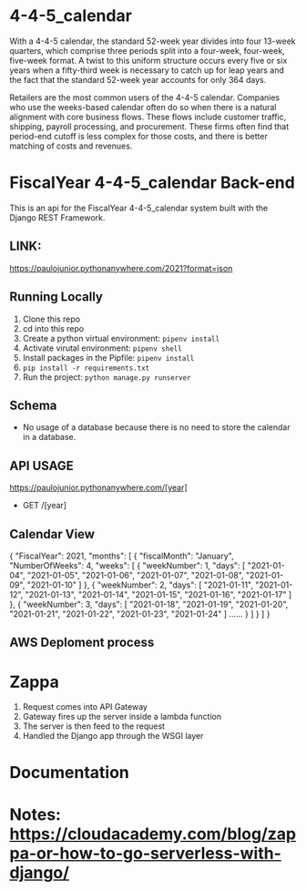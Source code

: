 # 4-4-5_calendar

With a 4-4-5 calendar, the standard 52-week year divides into four 13-week quarters, which comprise three periods split into a four-week, four-week, five-week format. A twist to this uniform structure occurs every five or six years when a fifty-third week is necessary to catch up for leap years and the fact that the standard 52-week year accounts for only 364 days.

Retailers are the most common users of the 4-4-5 calendar. Companies who use the weeks-based calendar often do so when there is a natural alignment with core business flows. These flows include customer traffic, shipping, payroll processing, and procurement. These firms often find that period-end cutoff is less complex for those costs, and there is better matching of costs and revenues.


# FiscalYear 4-4-5_calendar Back-end

This is an api for the  FiscalYear 4-4-5_calendar system built with the Django REST Framework.

## LINK:

https://paulojunior.pythonanywhere.com/2021?format=json

## Running Locally

1. Clone this repo
1. cd into this repo
1. Create a python virtual environment: `pipenv install`
1. Activate virutal environment: `pipenv shell`
1. Install packages in the Pipfile: `pipenv install`
1. `pip install -r requirements.txt`
1. Run the project: `python manage.py runserver`

## Schema

* No usage of a database because there is no need to store the calendar in a database.

## API USAGE

https://paulojunior.pythonanywhere.com/[year]

* GET
/[year]

## Calendar View

{
"FiscalYear": 2021,
"months": [
{
"fiscalMonth": "January",
"NumberOfWeeks": 4,
"weeks": [
{
"weekNumber": 1,
"days": [
"2021-01-04",
"2021-01-05",
"2021-01-06",
"2021-01-07",
"2021-01-08",
"2021-01-09",
"2021-01-10"
]
},
{
"weekNumber": 2,
"days": [
"2021-01-11",
"2021-01-12",
"2021-01-13",
"2021-01-14",
"2021-01-15",
"2021-01-16",
"2021-01-17"
]
},
{
"weekNumber": 3,
"days": [
"2021-01-18",
"2021-01-19",
"2021-01-20",
"2021-01-21",
"2021-01-22",
"2021-01-23",
"2021-01-24"
]
......
}
]
}
]
}
 
 
 ##  AWS Deploment process
# Zappa
1. Request comes into API Gateway
2. Gateway fires up the server inside a lambda function
3. The server is then feed to the request
4. Handled the Django app through the WSGI layer

 # Documentation


 # Notes: https://cloudacademy.com/blog/zappa-or-how-to-go-serverless-with-django/

